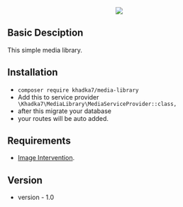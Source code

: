 <p align="center"><img src="https://laravel.com/assets/img/components/logo-laravel.svg"></p>

 
## Basic Desciption
This simple media library. 

## Installation
- ```composer require khadka7/media-library```
- Add this to service provider
   ```  \Khadka7\MediaLibrary\MediaServiceProvider::class, ``` 
- after this migrate your database
- your routes will be auto added.

    
## Requirements
- [Image Intervention](http://image.intervention.io/).
 
## Version

- version - 1.0
  
